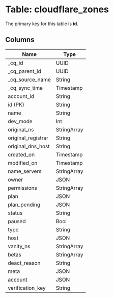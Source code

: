 # Table: cloudflare_zones



The primary key for this table is **id**.


## Columns
| Name          | Type          |
| ------------- | ------------- |
|_cq_id|UUID|
|_cq_parent_id|UUID|
|_cq_source_name|String|
|_cq_sync_time|Timestamp|
|account_id|String|
|id (PK)|String|
|name|String|
|dev_mode|Int|
|original_ns|StringArray|
|original_registrar|String|
|original_dns_host|String|
|created_on|Timestamp|
|modified_on|Timestamp|
|name_servers|StringArray|
|owner|JSON|
|permissions|StringArray|
|plan|JSON|
|plan_pending|JSON|
|status|String|
|paused|Bool|
|type|String|
|host|JSON|
|vanity_ns|StringArray|
|betas|StringArray|
|deact_reason|String|
|meta|JSON|
|account|JSON|
|verification_key|String|